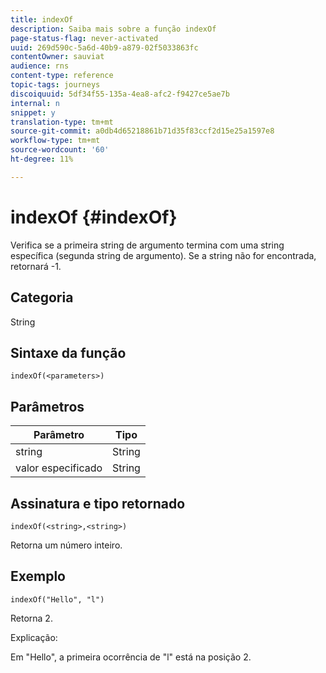 ```yaml
---
title: indexOf
description: Saiba mais sobre a função indexOf
page-status-flag: never-activated
uuid: 269d590c-5a6d-40b9-a879-02f5033863fc
contentOwner: sauviat
audience: rns
content-type: reference
topic-tags: journeys
discoiquuid: 5df34f55-135a-4ea8-afc2-f9427ce5ae7b
internal: n
snippet: y
translation-type: tm+mt
source-git-commit: a0db4d65218861b71d35f83ccf2d15e25a1597e8
workflow-type: tm+mt
source-wordcount: '60'
ht-degree: 11%

---
```



# indexOf {#indexOf}

Verifica se a primeira string de argumento termina com uma string específica (segunda string de argumento). Se a string não for encontrada, retornará -1.

## Categoria

String

## Sintaxe da função

`indexOf(<parameters>)`

## Parâmetros

| Parâmetro | Tipo |
|-----------|------------------|
| string | String |
| valor especificado | String |

## Assinatura e tipo retornado

`indexOf(<string>,<string>)`

Retorna um número inteiro.

## Exemplo

`indexOf("Hello", "l")`

Retorna 2.

Explicação:

Em &quot;Hello&quot;, a primeira ocorrência de &quot;l&quot; está na posição 2.

